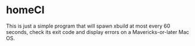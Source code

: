 # homeCI
This is just a simple program that will spawn xbuild at most every 60 seconds,
check its exit code and display errors on a Mavericks-or-later Mac OS.
